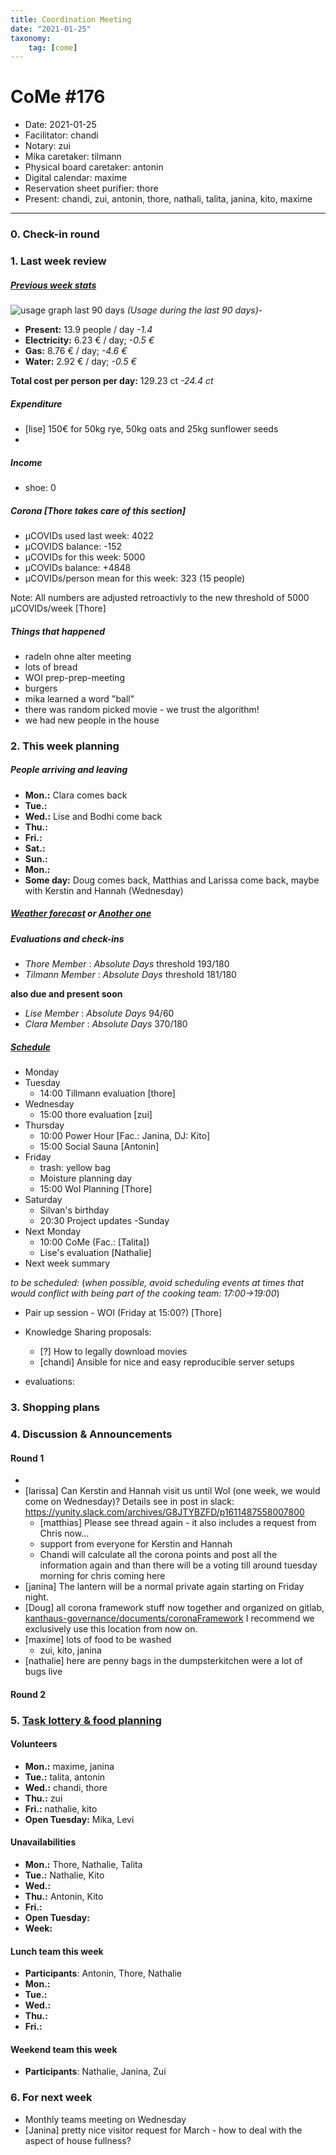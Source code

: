 ```yaml
---
title: Coordination Meeting
date: "2021-01-25"
taxonomy:
    tag: [come]
---
```


<!-- CoMe facilitation advice and requirements: https://gitlab.com/kanthaus/kanthaus-governance/-/blob/master/documents/coordinationMeeting/coMeFacilitationAdvice.md -->

# CoMe #176

- Date: 2021-01-25
- Facilitator: chandi
- Notary: zui
- Mika caretaker: tilmann
- Physical board caretaker: antonin
- Digital calendar: maxime
- Reservation sheet purifier: thore <!-- i.e. cleaning all reservation sheets directly after CoMe: 70% isopropyl alochol recommended -->
- Present: chandi, zui, antonin, thore, nathali, talita, janina, kito, maxime

----

<!-- Minute of silence (?) -->

### 0. Check-in round

### 1. Last week review
##### [Previous week stats](https://cloud.kanthaus.online/apps/files/?dir=/kanthaus-public/resourcesUsed&fileid=146410)
![usage graph last 90 days](https://codi.kanthaus.online/uploads/upload_b46d7f51725867f3f8aa0e2724ba5ba0.png "Usage during the last 90 days")
*(Usage during the last 90 days)*-

- **Present:** 13.9 people / day _-1.4_
- **Electricity:** 6.23 € / day; _-0.5 €_
- **Gas:** 8.76 € / day; _-4.6 €_
- **Water:** 2.92 € / day; _-0.5 €_
 
**Total cost per person per day:** 129.23 ct _-24.4 ct_

##### Expenditure
- [lise] 150€ for 50kg rye, 50kg oats and 25kg sunflower seeds 
- 
##### Income
- shoe: 0


##### Corona [Thore takes care of this section]
- µCOVIDs used last week: 4022 <!-- sum of last week points -->
- µCOVIDS balance: -152 <!-- right now, before CoMe -->
- µCOVIDs for this week: 5000 <!-- only change at corona meeting -->
- µCOVIDs balance: +4848 <!-- i.e. balance from last week + 5000 -->
- µCOVIDs/person mean for this week: 323 (15 people) <!-- balance / people -->

Note: All numbers are adjusted retroactivly to the new threshold of 5000 µCOVIDs/week [Thore] 

##### Things that happened
- radeln ohne alter meeting
- lots of bread
- WOI prep-prep-meeting
- burgers
- mika learned a word "ball"
- there was random picked movie - we trust the algorithm!
- we had new people in the house
  
### 2. This week planning

##### People arriving and leaving
- **Mon.:** Clara comes back
- **Tue.:**
- **Wed.:** Lise and Bodhi come back
- **Thu.:** 
- **Fri.:** 
- **Sat.:**
- **Sun.:**
- **Mon.:** 
- **Some day:** Doug comes back, Matthias and Larissa come back, maybe with Kerstin and Hannah (Wednesday)

##### [Weather forecast](https://www.meteoblue.com/en/weather/week/wurzen_germany_2805597?day=3) or [Another one](https://www.wetteronline.de/wetter/wurzen)

##### Evaluations and check-ins
- *Thore* _Member_ : _Absolute Days_ threshold 193/180
- *Tilmann* _Member_ : _Absolute Days_ threshold 181/180

**also due and present soon**
- *Lise* _Member_ : _Absolute Days_ 94/60
- *Clara* _Member_ : _Absolute Days_ 370/180 


##### [Schedule](https://cloud.kanthaus.online/apps/calendar/)
<!-- Ja&Ti's availability due to Mika care as of 2020-12-14: unknown -->
- Monday
- Tuesday
    - 14:00 Tillmann evaluation [thore]
- Wednesday
    - 15:00 thore evaluation [zui]
- Thursday
  - 10:00 Power Hour [Fac.: Janina, DJ: Kito]
  - 15:00 Social Sauna [Antonin]
- Friday
  - trash: yellow bag
  - Moisture planning day
  - 15:00 WoI Planning [Thore]
- Saturday
  - Silvan's birthday
  - 20:30 Project updates
 -Sunday
- Next Monday
  - 10:00 CoMe (Fac.: [Talita])
  - Lise's evaluation [Nathalie]
- Next week summary

_to be scheduled:_
(*when possible, avoid scheduling events at times that would conflict with being part of the cooking team: 17:00->19:00*)
- Pair up session - WOI (Friday at 15:00?) [Thore]

- Knowledge Sharing proposals:
  * [?] How to legally download movies
  * [chandi] Ansible for nice and easy reproducible server setups
- evaluations: 


### 3. Shopping plans

### 4. Discussion & Announcements

#### Round 1
- 
- [larissa] Can Kerstin and Hannah visit us until WoI (one week, we would come on Wednesday)? Details see in post in slack: https://yunity.slack.com/archives/G8JTYBZFD/p1611487558007800
  - [matthias] Please see thread again - it also includes a request from Chris now...
  - support from everyone for Kerstin and Hannah
  - Chandi will calculate all the corona points and post all the information again and than there will be a voting till around tuesday morning for chris coming here
- [janina] The lantern will be a normal private again starting on Friday night.
- [Doug] all corona framework stuff now together and organized on gitlab, [kanthaus-governance/documents/coronaFramework](https://gitlab.com/kanthaus/kanthaus-governance/-/tree/master/documents/coronaFramework) I recommend we exclusively use this location from now on.
- [maxime] lots of food to be washed
    - zui, kito, janina
- [nathalie] here are penny bags in the dumpsterkitchen were a lot of bugs live

#### Round 2



### 5. [Task lottery & food planning](https://kanthaus.gitlab.io/dinner-lottery/)

#### Volunteers
- **Mon.:** maxime, janina
- **Tue.:** talita, antonin
- **Wed.:** chandi, thore
- **Thu.:** zui
- **Fri.:** nathalie, kito
- **Open Tuesday:** Mika, Levi

#### Unavailabilities
- **Mon.:** Thore, Nathalie, Talita
- **Tue.:** Nathalie, Kito
- **Wed.:** 
- **Thu.:** Antonin, Kito
- **Fri.:**
- **Open Tuesday:** 
- **Week:** 

#### Lunch team this week
- **Participants**: Antonin, Thore, Nathalie
- **Mon.:** 
- **Tue.:** 
- **Wed.:** 
- **Thu.:** 
- **Fri.:** 

#### Weekend team this week
- **Participants**: Nathalie, Janina, Zui

### 6. For next week
- Monthly teams meeting on Wednesday
- [Janina] pretty nice visitor request for March - how to deal with the aspect of house fullness?
